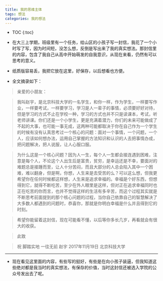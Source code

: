 ```yaml
---
title: 我的思维主体
tags: 想法
categories: 我的想法
---
```


* TOC
{:toc}


* 在大三上学期，班级里有一个任务，给山区的小孩子写一封信，我花了一个小时写了写，因为时间短，没怎么想，反倒是写出来了我的真实想法。那封信里的内容，包含了我自己从高中开始萌发的自我意识，从现在来看，仍然有可以思考的意义。

<!-- more -->

* 纸质版容易丢，我把它放在这里，好保存，以后想看也方便。

* 全文摘录如下：


>亲爱的小朋友：

>我叫赵宇，是北京科技大学的一名学生，和你一样，作为学生，一样要写作业，一样要考试，一样要学习，学习是人一辈子的事情，必须要好好对待，但是学习的方式不止在学校一种，学习的方式也并不只是读课本，考试，听老师讲课。你们还是一个小学生，更是充满着潜力，你们的未来可能做成了不起的大事，也可能一事无成，这两种可能都取决于你在自己作为一个学生的时候有没有认真思考过一个核心的问题：面对一个事情，一个问题，一个人，应该如何想办法，运用自己掌握的方法知识和认识的人去把事情办成，把问题解决，把人说服，让人心服口服。

>为什么这是一个核心问题？因为人一生，每个人一生都会接连遇到困难，注意是每个人，不论这个人出生后是富贵，贫穷，是幸运还是不幸，要面对的难题总是接踵而至，让人十分苦闷，而且大部分的人总会陷入其中一个困难，难以翻身，但是啊，你想，人生来是去受苦的么？可以这么想，但我更希望你在任何时候都这样想，人生来是追求幸福的。幸福是个好东西，但想得到它，就得不断吃苦，至少在外人眼里是这样，但对正在追求幸福同时也正在吃苦的你而言，也并不觉得这样的生活有多辛苦，而这个过程其实就是不断思考前面提到的那个核心问题的过程，当你自己依靠自己的智慧解决了大多数人都遇到的问题时，恭喜你，那就是你明白幸福是什么并且得到它的时刻。

>希望你能留着这封信，现在可能看不懂，以后等你多长几岁，再看就会有很大的收获。

>此致

>祝 脚踏实地 一往无前
                                                                                      赵宇
                                                                                    2017年11月19日
                                                                                    北京科技大学
----

* 现在看见这里面的内容，有些写的挺好，有些是在向小孩子装逼，但我知道这些绝对都是我当时的真实想法，有保存的价值，当时这封信还被选入学院的公众号发出去了呢。
